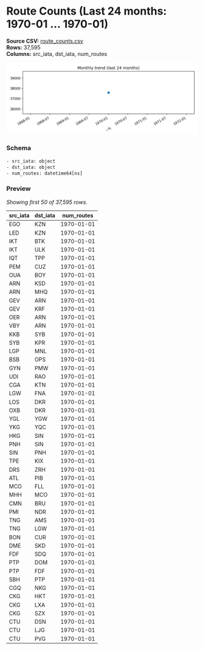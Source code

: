 # Route Counts (Last 24 months: 1970-01 … 1970-01)

**Source CSV:** [route_counts.csv](../publish/route_counts.csv)  
**Rows:** 37,595  
**Columns:** src_iata, dst_iata, num_routes

![Time series](../assets/plots/route_counts_timeseries.png)

### Schema

```
- src_iata: object
- dst_iata: object
- num_routes: datetime64[ns]
```

### Preview

_Showing first 50 of 37,595 rows._

| src_iata | dst_iata | num_routes |
|---|---|---|
| EGO | KZN | 1970-01-01 |
| LED | KZN | 1970-01-01 |
| IKT | BTK | 1970-01-01 |
| IKT | ULK | 1970-01-01 |
| IQT | TPP | 1970-01-01 |
| PEM | CUZ | 1970-01-01 |
| OUA | BOY | 1970-01-01 |
| ARN | KSD | 1970-01-01 |
| ARN | MHQ | 1970-01-01 |
| GEV | ARN | 1970-01-01 |
| GEV | KRF | 1970-01-01 |
| OER | ARN | 1970-01-01 |
| VBY | ARN | 1970-01-01 |
| KKB | SYB | 1970-01-01 |
| SYB | KPR | 1970-01-01 |
| LGP | MNL | 1970-01-01 |
| BSB | OPS | 1970-01-01 |
| GYN | PMW | 1970-01-01 |
| UDI | RAO | 1970-01-01 |
| CGA | KTN | 1970-01-01 |
| LGW | FNA | 1970-01-01 |
| LOS | DKR | 1970-01-01 |
| OXB | DKR | 1970-01-01 |
| YGL | YGW | 1970-01-01 |
| YKG | YQC | 1970-01-01 |
| HKG | SIN | 1970-01-01 |
| PNH | SIN | 1970-01-01 |
| SIN | PNH | 1970-01-01 |
| TPE | KIX | 1970-01-01 |
| DRS | ZRH | 1970-01-01 |
| ATL | PIB | 1970-01-01 |
| MCO | FLL | 1970-01-01 |
| MHH | MCO | 1970-01-01 |
| CMN | BRU | 1970-01-01 |
| PMI | NDR | 1970-01-01 |
| TNG | AMS | 1970-01-01 |
| TNG | LGW | 1970-01-01 |
| BON | CUR | 1970-01-01 |
| DME | SKD | 1970-01-01 |
| FDF | SDQ | 1970-01-01 |
| PTP | DOM | 1970-01-01 |
| PTP | FDF | 1970-01-01 |
| SBH | PTP | 1970-01-01 |
| CGQ | NKG | 1970-01-01 |
| CKG | HKT | 1970-01-01 |
| CKG | LXA | 1970-01-01 |
| CKG | SZX | 1970-01-01 |
| CTU | DSN | 1970-01-01 |
| CTU | LJG | 1970-01-01 |
| CTU | PVG | 1970-01-01 |

